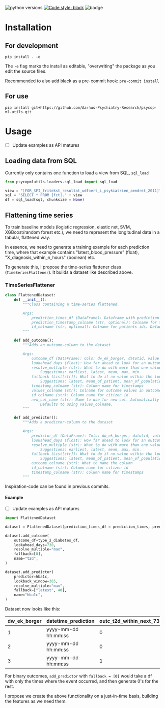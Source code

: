 ![python versions](https://img.shields.io/badge/Python-%3E=3.7-blue)
[![Code style: black](https://img.shields.io/badge/Code%20Style-Black-black)](https://black.readthedocs.io/en/stable/the_black_code_style/current_style.html)
![badge](https://img.shields.io/endpoint?url=https://gist.githubusercontent.com/martbern/d6c40a5b5a3169c079e8b8f778b8e517/raw/badge-psycop-ml-utils-pytest-coverage.json)

# Installation
## For development
`pip install . -e`

The `-e` flag marks the install as editable, "overwriting" the package as you edit the source files.

Recommended to also add black as a pre-commit hook:
`pre-commit install`

## For use
`pip install git+https://github.com/Aarhus-Psychiatry-Research/psycop-ml-utils.git`

# Usage
- [ ] Update examples as API matures

## Loading data from SQL

Currently only contains one function to load a view from SQL, `sql_load`

```py 
from psycopmlutils.loaders.sql_load import sql_load

view = "[FOR_SFI_fritekst_resultat_udfoert_i_psykiatrien_aendret_2011]"
sql = "SELECT * FROM [fct]." + view
df = sql_load(sql, chunksize = None)
```

## Flattening time series
To train baseline models (logistic regression, elastic net, SVM, XGBoost/random forest etc.), we need to represent the longitudinal data in a tabular, flattened way. 

In essence, we need to generate a training example for each prediction time, where that example contains "latest_blood_pressure" (float), "X_diagnosis_within_n_hours" (boolean) etc.

To generate this, I propose the time-series flattener class (`TimeSeriesFlattener`). It builds a dataset like described above.

### TimeSeriesFlattener
```python
class FlattenedDataset:
    def __init__():
        """Class containing a time-series flattened.

        Args:
            prediction_times_df (DataFrame): Dataframe with prediction times.
            prediction_timestamp_colname (str, optional): Colname for timestamps. Defaults to "timestamp".
            id_colname (str, optional): Colname for patients ids. Defaults to "dw_ek_borger".
        """

    def add_outcome():
        """Adds an outcome-column to the dataset

        Args:
            outcome_df (DataFrame): Cols: dw_ek_borger, datotid, value if relevant.
            lookahead_days (float): How far ahead to look for an outcome in days. If none found, use fallback.
            resolve_multiple (str): What to do with more than one value within the lookahead.
                Suggestions: earliest, latest, mean, max, min.
            fallback (List[str]): What to do if no value within the lookahead.
                Suggestions: latest, mean_of_patient, mean_of_population, hardcode (qualified guess)
            timestamp_colname (str): Column name for timestamps
            values_colname (str): Colname for outcome values in outcome_df
            id_colname (str): Column name for citizen id
            new_col_name (str): Name to use for new col. Automatically generated as '{new_col_name}_within_{lookahead_days}_days'.
                Defaults to using values_colname.
        """

    def add_predictor():
        """Adds a predictor-column to the dataset

        Args:
            predictor_df (DataFrame): Cols: dw_ek_borger, datotid, value if relevant.
            lookahead_days (float): How far ahead to look for an outcome in days. If none found, use fallback.
            resolve_multiple (str): What to do with more than one value within the lookahead.
                Suggestions: earliest, latest, mean, max, min.
            fallback (List[str]): What to do if no value within the lookahead.
                Suggestions: latest, mean_of_patient, mean_of_population, hardcode (qualified guess)
            outcome_colname (str): What to name the column
            id_colname (str): Column name for citizen id
            timestamp_colname (str): Column name for timestamps
        """
```

Inspiration-code can be found in previous commits.

#### Example
- [ ] Update examples as API matures

```python
import FlattenedDataset

dataset = FlattenedDataset(prediction_times_df = prediction_times, prediction_timestamp_colname = "timestamp", id_colname = "dw_ek_borger")

dataset.add_outcome(
    outcome_df=type_2_diabetes_df,
    lookahead_days=730,
    resolve_multiple="max",
    fallback=[0],
    name="t2d",
)

dataset.add_predictor(
    predictor=hba1c,
    lookback_window=365,
    resolve_multiple="max",
    fallback=["latest", 40],
    name="hba1c",
)
```

Dataset now looks like this:

| dw_ek_borger | datetime_prediction | outc_t2d_within_next_730_days | pred_max_hba1c_within_prev_365_days |
|--------------|---------------------|-------------------------------|-------------------------------------|
| 1            | yyyy-mm-dd hh:mm:ss | 0                             | 48                                  |
| 2            | yyyy-mm-dd hh:mm:ss | 0                             | 40                                  |
| 3            | yyyy-mm-dd hh:mm:ss | 1                             | 44                                  |


For binary outcomes, `add_predictor` with `fallback = [0]` would take a df with only the times where the event occurred, and then generate 0's for the rest. 

I propose we create the above functionality on a just-in-time basis, building the features as we need them.
